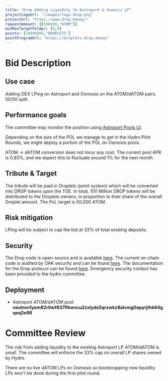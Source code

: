 ```yaml
---
title: "Drop Adding Liquidity to Astroport & Osmosis LP"
projectLogoUrl: "/images/logo-drop.png"
projectUrl: "https://www.drop.money/"
requestAmount: [[500000,"ATOM"]]
minMaxTargetPolApr: [0,0]
points: [10000000,"DROPLETS"]
pointProgramUrl: "https://droplets.drop.money"
---
```


# Bid Description

## Use case

Adding DEX LPing on Astroport and Osmosis on the ATOM/dATOM pairs. 50/50 split.

## Performance goals
The committee may monitor the position using [Astroport Pools UI](https://app.astroport.fi/pools/neutron1yem82r0wf837lfkwvcu2zxlyds5qrzwkz8alvmg0apyrjthk64gqeq2e98).

Depending on the size of the POL we manage to get in the Hydro Pilot Rounds, we might deploy a portion of the POL on Osmosis pools.

ATOM -> dATOM conversion does not incur any cost. The current pool APR is 0.83%, and we expect this to fluctuate around 1% for the next month.

## Tribute & Target
The tribute will be paid in Droplets (point system) which will be converted into DROP tokens upon the TGE. In total, 100 Million DROP tokens will be distributed to the Droplets owners, in proportion to their share of the overall Droplet amount. The PoL target is 50,000 ATOM.

## Risk mitigation
LPing will be subject to cap the bid at 33% of total existing deposits.

## Security
The Drop code is open-source and is available [here](https://github.com/hadronlabs-org/drop-contracts). The current on-chain code is audited by OAK security and can be found [here](https://github.com/oak-security/audit-reports/tree/main/Drop). The documentation for the Drop protocol can be found [here](https://docs.drop.money/). Emergency security contact has been provided to the hydro committee.

## Deployment
- Astroport ATOM/dATOM pool  
  **neutron1yem82r0wf837lfkwvcu2zxlyds5qrzwkz8alvmg0apyrjthk64gqeq2e98**

# Committee Review

The risk from adding liquidity to the existing Astroport LP ATOM/dATOM is small. The committee will enforce the 33% cap on overall LP shares owned by Hydro.

There are no live dATOM LPs on Osmosis so bootstrapping new liquidity LPs won't be done during the first pilot round.

